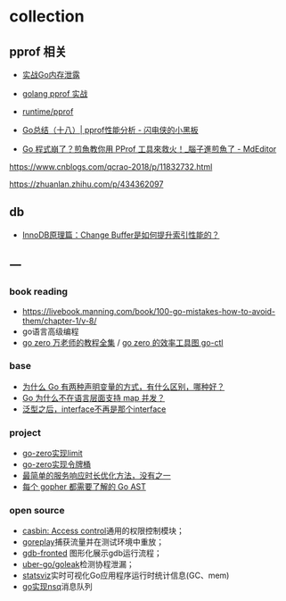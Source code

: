 # collection

## pprof 相关
- [实战Go内存泄露](https://segmentfault.com/a/1190000019222661)

- [golang pprof 实战](https://blog.wolfogre.com/posts/go-ppof-practice/)

- [runtime/pprof](https://cloud.tencent.com/developer/section/1144254)

- [Go总结（十八）| pprof性能分析 - 闪电侠的小黑板](https://chende.ren/2021/01/23175227-018-pprof.html)

- [Go 程式崩了？煎魚教你用 PProf 工具來救火！_腦子進煎魚了 - MdEditor](https://www.gushiciku.cn/pl/gd3C/zh-tw)

https://www.cnblogs.com/qcrao-2018/p/11832732.html

https://zhuanlan.zhihu.com/p/434362097


## db
- [InnoDB原理篇：Change Buffer是如何提升索引性能的？](https://mp.weixin.qq.com/s/3tjXfEKNdXhB-IKdIG5Fpw)


## 一
### book reading
-  https://livebook.manning.com/book/100-go-mistakes-how-to-avoid-them/chapter-1/v-8/
- go语言高级编程
- [go zero 万老师的教程全集](https://mp.weixin.qq.com/s/4RgBCKyQRzc0c7jiCmHGqw) / [go zero 的效率工具图 go-ctl](https://gitee.com/kevwan/static/raw/master/images/goctl.jpg)

### base
- [为什么 Go 有两种声明变量的方式，有什么区别，哪种好？](https://mp.weixin.qq.com/s/ADwEhSA1kFOFqzIyWvAqsA)
- [Go 为什么不在语言层面支持 map 并发？](https://mp.weixin.qq.com/s/70ttSbuQ3RpgKkaaIj3D1g)
- [泛型之后，interface不再是那个interface](https://colobu.com/2022/01/08/the-interface-is-not-that-interface-in-go-1-18/)

### project
- [go-zero实现limit](https://mp.weixin.qq.com/s/s8T1430LS-l3ks9cL7sZyw)
- [go-zero实现令牌桶](https://mp.weixin.qq.com/s/ulGRw4qkWbGKdF83VaIb7A)
- [最简单的服务响应时长优化方法，没有之一](https://mp.weixin.qq.com/s/Ec1nuR5Q_QgaC3FqeX1gLg)
- [每个 gopher 都需要了解的 Go AST](https://mp.weixin.qq.com/s/pCcNtUykXAwb-BN_prPGpA)

### open source
- [casbin: Access control](https://github.com/casbin/casbin)通用的权限控制模块；
- [goreplay](https://github.com/buger/goreplay)捕获流量并在测试环境中重放；
- [gdb-fronted](https://github.com/rohanrhu/gdb-frontend) 图形化展示gdb运行流程；
- [uber-go/goleak](https://github.com/uber-go/goleak)检测协程泄漏；
- [statsviz](https://github.com/arl/statsviz)实时可视化Go应用程序运行时统计信息(GC、mem)
- [go实现nsq](https://github.com/nsqio/nsq)消息队列